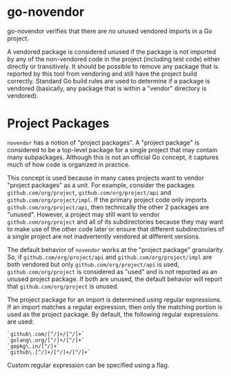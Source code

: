 go-novendor
===========

go-novendor verifies that there are no unused vendored imports in a Go project.

A vendored package is considered unused if the package is not imported by any of the non-vendored code in the project
(including test code) either directly or transitively. It should be possible to remove any package that is reported by
this tool from vendoring and still have the project build correctly. Standard Go build rules are used to determine if a
package is vendored (basically, any package that is within a "vendor" directory is vendored).

Project Packages
================
`novendor` has a notion of "project packages". A "project package" is considered to be a top-level package for a single
project that may contain many subpackages. Although this is not an official Go concept, it captures much of how code is
organized in practice.

This concept is used because in many cases projects want to vendor "project packages" as a unit. For example, consider
the packages `github.com/org/project`, `github.com/org/project/api` and `github.com/org/project/impl`. If the primary
project code only imports `github.com/org/project/api`, then technically the other 2 packages are "unused". However, a
project may still want to vendor `github.com/org/project` and all of its subdirectories because they may want to make
use of the other code later or ensure that different subdirectories of a single project are not inadvertently vendored
at different versions.

The default behavior of `novendor` works at the "project package" granularity. So, if `github.com/org/project/api` and
`github.com/org/project/impl` are both vendored but only `github.com/org/project/api` is used, `github.com/org/project`
is considered as "used" and is not reported as an unused project package. If both are unused, the default behavior will
report that `github.com/org/project` is unused.

The project package for an import is determined using regular expressions. If an import matches a regular expression,
then only the matching portion is used as the project package. By default, the following regular expressions are used:

```
`github\.com/[^/]+/[^/]+`
`golang\.org/[^/]+/[^/]+`
`gopkg\.in/[^/]+`
`github\.[^/]+/[^/]+/[^/]+`
```

Custom regular expression can be specified using a flag.
